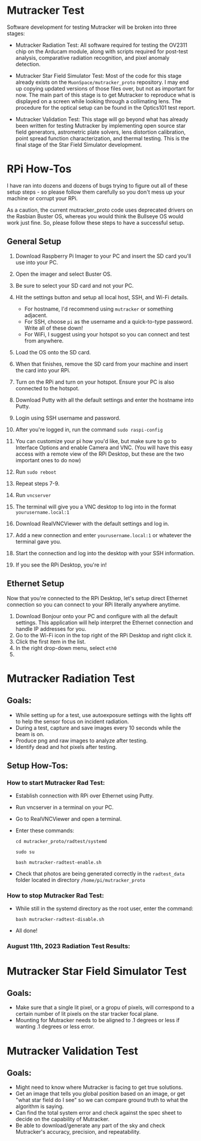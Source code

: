 # Mutracker Test

Software development for testing Mutracker will be broken into three stages:

- Mutracker Radiation Test: All software required for testing the OV2311 chip on the Arducam module, along with scripts required for post-test analysis, comparative radiation recognition, and pixel anomaly detection.

- Mutracker Star Field Simulator Test: Most of the code for this stage already exists on the `MuonSpace/mutracker_proto` repository. I may end up copying updated versions of those files over, but not as important for now. The main part of this stage is to get Mutracker to reproduce what is displayed on a screen while looking through a collimating lens. The procedure for the optical setup can be found in the Optics101 test report.
 
- Mutracker Validation Test: This stage will go beyond what has already been written for testing Mutracker by implementing open source star field generators, astrometric plate solvers, lens distortion calibration, point spread function characterization, and thermal testing. This is the final stage of the Star Field Simulator development.

# RPi How-Tos

I have ran into dozens and dozens of bugs trying to figure out all of these setup steps - so please follow them carefully so you don't mess up your machine or corrupt your RPi.

As a caution, the current mutracker_proto code uses deprecated drivers on the Rasbian Buster OS, whereas you would think the Bullseye OS would work just fine. So, please follow these steps to have a successful setup.

## General Setup

1. Download Raspberry Pi Imager to your PC and insert the SD card you'll use into your PC.
2. Open the imager and select Buster OS.
3. Be sure to select your SD card and not your PC.
4. Hit the settings button and setup all local host, SSH, and Wi-Fi details.

    - For hostname, I'd recommend using `mutracker` or something adjacent.
    - For SSH, choose `pi` as the username and a quick-to-type password. Write all of these down!
    - For WiFi, I suggest using your hotspot so you can connect and test from anywhere.
5. Load the OS onto the SD card.
6. When that finishes, remove the SD card from your machine and insert the card into your RPi.
7. Turn on the RPi and turn on your hotspot. Ensure your PC is also connected to the hotspot.
8. Download Putty with all the default settings and enter the hostname into Putty.
9. Login using SSH username and password.
10. After you're logged in, run the command `sudo raspi-config`
11. You can customize your pi how you'd like, but make sure to go to Interface Options and enable Camera and VNC. (You will have this easy access with a remote view of the RPi Desktop, but these are the two important ones to do now)
12. Run `sudo reboot`
13. Repeat steps 7-9.
14. Run `vncserver`
15. The terminal will give you a VNC desktop to log into in the format `yourusername.local:1`
16. Download RealVNCViewer with the default settings and log in.
17. Add a new connection and enter `yourusername.local:1` or whatever the terminal gave you.
18. Start the connection and log into the desktop with your SSH information. 
19. If you see the RPi Desktop, you're in!

## Ethernet Setup

Now that you're connected to the RPi Desktop, let's setup direct Ethernet connection so you can connect to your RPi literally anywhere anytime.

1. Download Bonjour onto your PC and configure with all the default settings. This application will help interpret the Ethernet connection and handle IP addresses for you. 
2. Go to the Wi-Fi icon in the top right of the RPi Desktop and right click it.
3. Click the first item in the list.
4. In the right drop-down menu, select `eth0`
5. 

# Mutracker Radiation Test

## Goals:

- While setting up for a test, use autoexposure settings with the lights off to help the sensor focus on incident radiation.
- During a test, capture and save images every 10 seconds while the beam is on.
- Produce png and raw images to analyze after testing.
- Identify dead and hot pixels after testing.

## Setup How-Tos:

### How to start Mutracker Rad Test:

- Establish connection with RPi over Ethernet using Putty.
- Run vncserver in a terminal on your PC.
- Go to RealVNCViewer and open a terminal.
- Enter these commands:

    `cd mutracker_proto/radtest/systemd`

    `sudo su`

    `bash mutracker-radtest-enable.sh`
- Check that photos are being generated correctly in the `radtest_data` folder located in directory `/home/pi/mutracker_proto`

### How to stop Mutracker Rad Test:

- While still in the systemd directory as the root user, enter the command:
    
    `bash mutracker-radtest-disable.sh`
- All done!

### August 11th, 2023 Radiation Test Results: 


# Mutracker Star Field Simulator Test

## Goals:

- Make sure that a single lit pixel, or a gropu of pixels, will correspond to a certain number of lit pixels on the star tracker focal plane.
- Mounting for Mutracker needs to be aligned to .1 degrees or less if wanting .1 degrees or less error.


# Mutracker Validation Test

## Goals: 

- Might need to know where Mutracker is facing to get true solutions.
- Get an image that tells you global position based on an image, or get "what star field do I see" so we can compare ground truth to what the algorithm is saying.
- Can find the total system error and check against the spec sheet to decide on the capability of Mutracker.
- Be able to download/generate any part of the sky and check Mutracker's accuracy, precision, and repeatability.